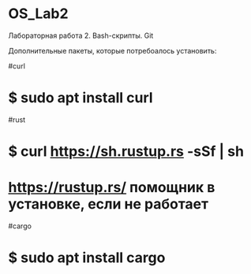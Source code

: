 # OS_Lab2
Лабораторная работа 2. Bash-скрипты. Git

Дополнительные пакеты, которые потребоалось установить:

#curl
# $ sudo apt install curl

#rust
# $ curl https://sh.rustup.rs -sSf | sh
# https://rustup.rs/ помощник в установке, если не работает

#cargo
# $ sudo apt install cargo
